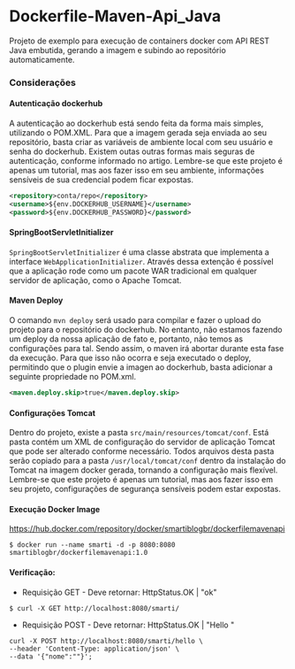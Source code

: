 # Dockerfile-Maven-Api_Java
Projeto de exemplo para execução de containers docker com API REST Java embutida, gerando a imagem e subindo ao repositório automaticamente.


### Considerações

#### Autenticação dockerhub
A autenticação ao dockerhub está sendo feita da forma mais simples, utilizando o POM.XML. Para que a imagem gerada seja enviada ao seu repositório, basta criar as variáveis de ambiente local com seu usuário e senha do dockerhub. Existem outas outras formas mais seguras de autenticação, conforme informado no artigo. Lembre-se que este projeto é apenas um tutorial, mas aos fazer isso em seu ambiente, informações sensíveis de sua credencial podem ficar expostas.
```xml
<repository>conta/repo</repository>
<username>${env.DOCKERHUB_USERNAME}</username>
<password>${env.DOCKERHUB_PASSWORD}</password>
```


#### SpringBootServletInitializer
`SpringBootServletInitializer` é uma classe abstrata que implementa a interface `WebApplicationInitializer`. Através dessa extenção é possível que a aplicação rode como um pacote WAR tradicional em qualquer servidor de aplicação, como o Apache Tomcat.


#### Maven Deploy
O comando `mvn deploy` será usado para compilar e fazer o upload do projeto para o repositório do dockerhub. No entanto, não estamos fazendo um deploy da nossa aplicação de fato e, portanto, não temos as configurações para tal. Sendo assim, o maven irá abortar durante esta fase da execução. Para que isso não ocorra e seja executado o deploy, permitindo que o plugin envie a imagen ao dockerhub, basta adicionar a seguinte propriedade no POM.xml.
```xml
<maven.deploy.skip>true</maven.deploy.skip>
```


#### Configurações Tomcat
Dentro do projeto, existe a pasta `src/main/resources/tomcat/conf`. Está pasta contém um XML de configuração do servidor de aplicação Tomcat que pode ser alterado conforme necessário. Todos arquivos desta pasta serão copiado para a pasta `/usr/local/tomcat/conf` dentro da instalação do Tomcat na imagem docker gerada, tornando a configuração mais flexível. Lembre-se que este projeto é apenas um tutorial, mas aos fazer isso em seu projeto, configurações de segurança sensíveis podem estar expostas.


#### Execução Docker Image
https://hub.docker.com/repository/docker/smartiblogbr/dockerfilemavenapi
```shell 
$ docker run --name smarti -d -p 8080:8080 smartiblogbr/dockerfilemavenapi:1.0
```

#### Verificação:
- Requisição GET - Deve retornar: HttpStatus.OK | "ok"

```shell
$ curl -X GET http://localhost:8080/smarti/
```

- Requisição POST - Deve retornar: HttpStatus.OK | "Hello <nome>"

```shell
curl -X POST http://localhost:8080/smarti/hello \
--header 'Content-Type: application/json' \
--data '{"nome":""}';
```
